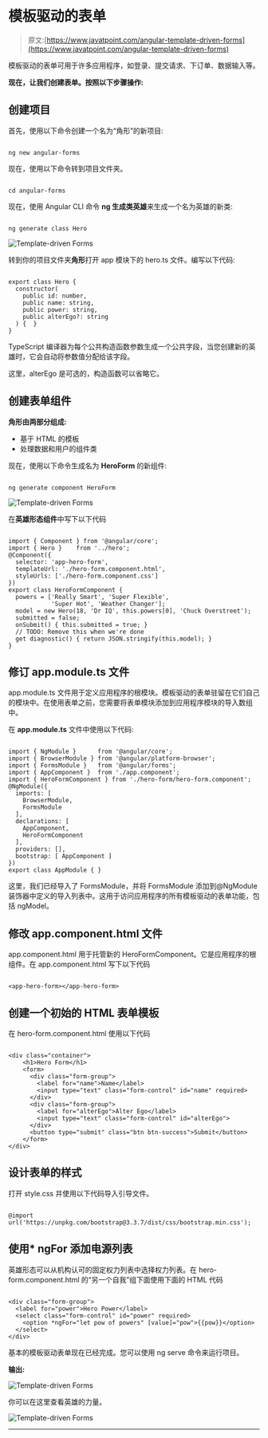 # 模板驱动的表单

> 原文:[https://www.javatpoint.com/angular-template-driven-forms](https://www.javatpoint.com/angular-template-driven-forms)

模板驱动的表单可用于许多应用程序，如登录、提交请求、下订单、数据输入等。

**现在，让我们创建表单。按照以下步骤操作:**

## 创建项目

首先，使用以下命令创建一个名为“角形”的新项目:

```

ng new angular-forms 

```

现在，使用以下命令转到项目文件夹。

```

cd angular-forms

```

现在，使用 Angular CLI 命令 **ng 生成类英雄**来生成一个名为英雄的新类:

```

ng generate class Hero

```

![Template-driven Forms](img/e55bbcb1aa84797653d20e419c6c7b7b.png)

转到你的项目文件夹**角形**打开 app 模块下的 hero.ts 文件。编写以下代码:

```

export class Hero {
  constructor(
    public id: number,
    public name: string,
    public power: string,
    public alterEgo?: string
  ) {  }
}

```

TypeScript 编译器为每个公共构造函数参数生成一个公共字段，当您创建新的英雄时，它会自动将参数值分配给该字段。

这里，alterEgo 是可选的，构造函数可以省略它。

## 创建表单组件

**角形由两部分组成:**

*   基于 HTML 的模板
*   处理数据和用户的组件类

现在，使用以下命令生成名为 **HeroForm** 的新组件:

```

ng generate component HeroForm 

```

![Template-driven Forms](img/194d35fa602524d58d233d4c7535951f.png)

在**英雄形态组件**中写下以下代码

```

import { Component } from '@angular/core';
import { Hero }    from '../hero';
@Component({
  selector: 'app-hero-form',
  templateUrl: './hero-form.component.html',
  styleUrls: ['./hero-form.component.css']
})
export class HeroFormComponent {
  powers = ['Really Smart', 'Super Flexible',
            'Super Hot', 'Weather Changer'];
  model = new Hero(18, 'Dr IQ', this.powers[0], 'Chuck Overstreet');
  submitted = false;
  onSubmit() { this.submitted = true; }
  // TODO: Remove this when we're done
  get diagnostic() { return JSON.stringify(this.model); }
}

```

## 修订 app.module.ts 文件

app.module.ts 文件用于定义应用程序的根模块。模板驱动的表单驻留在它们自己的模块中。在使用表单之前，您需要将表单模块添加到应用程序模块的导入数组中。

在 **app.module.ts** 文件中使用以下代码:

```

import { NgModule }      from '@angular/core';
import { BrowserModule } from '@angular/platform-browser';
import { FormsModule }   from '@angular/forms';
import { AppComponent }  from './app.component';
import { HeroFormComponent } from './hero-form/hero-form.component';
@NgModule({
  imports: [
    BrowserModule,
    FormsModule
  ],
  declarations: [
    AppComponent,
    HeroFormComponent
  ],
  providers: [],
  bootstrap: [ AppComponent ]
})
export class AppModule { }

```

这里，我们已经导入了 FormsModule，并将 FormsModule 添加到@NgModule 装饰器中定义的导入列表中。这用于访问应用程序的所有模板驱动的表单功能，包括 ngModel。

## 修改 app.component.html 文件

app.component.html 用于托管新的 HeroFormComponent。它是应用程序的根组件。在 app.component.html 写下以下代码

```

<app-hero-form></app-hero-form> 

```

## 创建一个初始的 HTML 表单模板

在 hero-form.component.html 使用以下代码

```

<div class="container">
    <h1>Hero Form</h1>
    <form>
      <div class="form-group">
        <label for="name">Name</label>
        <input type="text" class="form-control" id="name" required>
      </div>
      <div class="form-group">
        <label for="alterEgo">Alter Ego</label>
        <input type="text" class="form-control" id="alterEgo">
      </div>
      <button type="submit" class="btn btn-success">Submit</button>
    </form>
</div>

```

## 设计表单的样式

打开 style.css 并使用以下代码导入引导文件。

```

@import url('https://unpkg.com/bootstrap@3.3.7/dist/css/bootstrap.min.css');

```

## 使用* ngFor 添加电源列表

英雄形态可以从机构认可的固定权力列表中选择权力列表。在 hero-form.component.html 的“另一个自我”组下面使用下面的 HTML 代码

```

<div class="form-group">
  <label for="power">Hero Power</label>
  <select class="form-control" id="power" required>
    <option *ngFor="let pow of powers" [value]="pow">{{pow}}</option>
  </select>
</div>

```

基本的模板驱动表单现在已经完成。您可以使用 ng serve 命令来运行项目。

**输出:**

![Template-driven Forms](img/7c2ccd1f88d6057ebc5834cfa281d514.png)

你可以在这里查看英雄的力量。

![Template-driven Forms](img/a384ac01ad9513fac1657895fddb20b1.png)

* * *